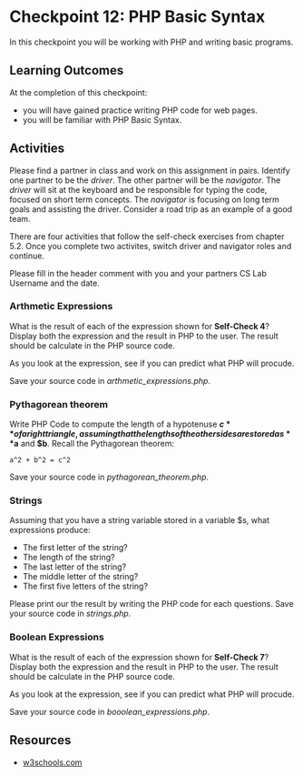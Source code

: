 # Checkpoint 12: PHP Basic Syntax

In this checkpoint you will be working with PHP and writing basic programs.

## Learning Outcomes

At the completion of this checkpoint:

* you will have gained practice writing PHP code for web pages.
* you will be familiar with PHP Basic Syntax.

## Activities

Please find a partner in class and work on this assignment in pairs.
Identify one partner to be the _driver_.
The other partner will be the _navigator_.
The _driver_ will sit at the keyboard and be responsible for typing the code, focused on short term concepts.
The _navigator_ is focusing on long term goals and assisting the driver.
Consider a road trip as an example of a good team.

There are four activities that follow the self-check exercises from chapter 5.2.
Once you complete two activites, switch driver and navigator roles and continue.

Please fill in the header comment with you and your partners CS Lab Username and the date.

### Arthmetic Expressions

What is the result of each of the expression shown for **Self-Check 4**?
Display both the expression and the result in PHP to the user.
The result should be calculate in the PHP source code.

As you look at the expression, see if you can predict what PHP will procude.

Save your source code in _arthmetic\_expressions.php_.

### Pythagorean theorem

Write PHP Code to compute the length of a hypotenuse **$c** of a right triangle, assuming that the lengths of the other sides are stored as **$a** and **$b**. Recall the Pythagorean theorem:

```
a^2 + b^2 = c^2
```

Save your source code in _pythagorean\_theorem.php_.

### Strings

Assuming that you have a string variable stored in a variable $s, what expressions produce:

* The first letter of the string?
* The length of the string?
* The last letter of the string?
* The middle letter of the string?
* The first five letters of the string?

Please print our the result by writing the PHP code for each questions.
Save your source code in _strings.php_.

### Boolean Expressions

What is the result of each of the expression shown for **Self-Check 7**?
Display both the expression and the result in PHP to the user.
The result should be calculate in the PHP source code.

As you look at the expression, see if you can predict what PHP will procude.

Save your source code in _booolean\_expressions.php_.

## Resources

* [w3schools.com](https://www.w3schools.com/php/)
